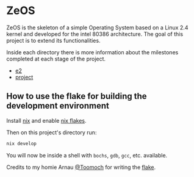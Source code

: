 # ZeOS

ZeOS is the skeleton of a simple Operating System based on a Linux 2.4
kernel and developed for the intel 80386 architecture. The goal of
this project is to extend its functionalities.

Inside each directory there is more information about the
milestones completed at each stage of the project.

- [e2](e2/README.md)
- [project](project/README.md)

## How to use the flake for building the development environment

Install [nix](https://nixos.org/download.html)
and enable [nix flakes](https://nixos.wiki/wiki/Flakes).

Then on this project's directory run:

```bash
nix develop
```

You will now be inside a shell with `bochs`, `gdb`, `gcc`, etc. available.

Credits to my homie Arnau [@Toomoch](https://www.github.com/Toomoch) for writing the [flake](https://github.com/Toomoch/SOA-ZeOS-fib-nix).
